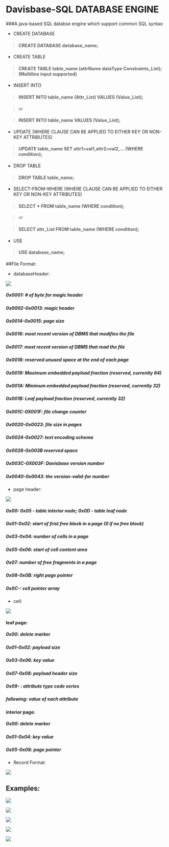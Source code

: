 # Davisbase-SQL DATABASE ENGINE

###A java-based SQL databse engine which support common SQL syntax:
- CREATE DATABASE

> #### CREATE DATABASE database_name;

- CREATE TABLE

> #### CREATE TABLE table_name (attrName dataType Constraints_List); (Multiline input supported)

- INSERT INTO

> #### INSERT INTO table_name (Attr_List) VALUES (Value_List);

> or

> #### INSERT INTO table_name VALUES (Value_List);

- UPDATE (WHERE CLAUSE CAN BE APPLIED TO EITHER KEY OR NON-KEY ATTRIBUTES)

> #### UPDATE table_name SET attr1=val1,attr2=val2,... (WHERE condition);

- DROP TABLE

> #### DROP TABLE table_name;

- SELECT-FROM-WHERE (WHERE CLAUSE CAN BE APPLIED TO EITHER KEY OR NON-KEY ATTRIBUTES)

> #### SELECT * FROM table_name (WHERE condition);

> or

> #### SELECT attr_List FROM table_name (WHERE condition);

- USE

> #### USE database_name;

##File Format:
- databaseHeader:

![](https://github.com/AlenUbuntu/Davisbase---SQL-DATABASE-ENGINE/blob/master/file%20format%201.JPG)

##### 0x0001: # of byte for magic header

##### 0x0002-0x0013: magic header


##### 0x0014-0x0015: page size


##### 0x0016: most recent version of DBMS that modifies the file

 
##### 0x0017: most recent version of DBMS that read the file


##### 0x0018: reserved unused space at the end of each page


##### 0x0019: Maximum embedded payload fraction (reserved, currently 64)


##### 0x001A: Minimum embedded payload fraction (reserved, currently 32)


##### 0x001B: Leaf payload fraction (reserved, currently 32)


##### 0x001C-0X001F: file change counter


##### 0x0020-0x0023: file size in pages


##### 0x0024-0x0027: text encoding schema


##### 0x0028-0x003B reserved space


##### 0x003C-0X003F: Davisbase version number


##### 0x0040-0x0043: the version-valid-for number

- page header:

![](https://github.com/AlenUbuntu/Davisbase---SQL-DATABASE-ENGINE/blob/master/file%20format%202.JPG)

##### 0x00:   0x05 - table interior node; 0x0D - table leaf node

##### 0x01-0x02: start of frist free block in a page (0 if no free block)

##### 0x03-0x04: number of cells in a page

##### 0x05-0x06: start of cell content area

##### 0x07: number of free fragments in a page

##### 0x08-0x0B: right page pointer

##### 0x0C-: cell pointer array

- cell:

![](https://github.com/AlenUbuntu/Davisbase---SQL-DATABASE-ENGINE/blob/master/file%20format%203.JPG)

#### leaf page:

##### 0x00: delete marker

##### 0x01-0x02: payload size

##### 0x03-0x06: key value

##### 0x07-0x08: payload header size

##### 0x09- : attribute type code series

##### following: value of each attribute

#### interior page:

##### 0x00: delete marker

##### 0x01-0x04: key value

##### 0x05-0x08: page pointer

- Record Format:

![](https://github.com/AlenUbuntu/Davisbase---SQL-DATABASE-ENGINE/blob/master/file%20format%204.JPG)

## Examples:

![](https://github.com/AlenUbuntu/Davisbase---SQL-DATABASE-ENGINE/blob/master/show%203.gif)

![](https://github.com/AlenUbuntu/Davisbase---SQL-DATABASE-ENGINE/blob/master/show%206.gif)

![](https://github.com/AlenUbuntu/Davisbase---SQL-DATABASE-ENGINE/blob/master/show%207.JPG)

![](https://github.com/AlenUbuntu/Davisbase---SQL-DATABASE-ENGINE/blob/master/show%208.gif)

![](https://github.com/AlenUbuntu/Davisbase---SQL-DATABASE-ENGINE/blob/master/show%209.gif)
